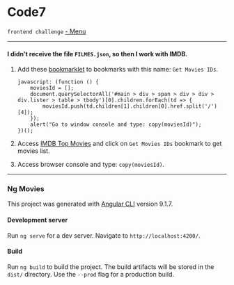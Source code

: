 # Code7
``frontend challenge`` [ - Menu](https://github.com/carlitoshxcx/code7-frontend-challenge/tree/master/)


---

#### I didn't receive the file `FILMES.json`, so then I work with IMDB.

1. Add these [bookmarklet](https://github.com/carlitoshxcx/code7-frontend-challenge/tree/master/ng-movies/bookmarklet/copy-top-rated-movies-on-imdb.js) to bookmarks with this name: `Get Movies IDs`.

	```
	javascript: (function () { 
		moviesId = []; 
		document.querySelectorAll('#main > div > span > div > div > div.lister > table > tbody')[0].children.forEach(td => { 
			moviesId.push(td.children[1].children[0].href.split('/')[4]);
		});
		alert("Go to window console and type: copy(moviesId)"); 
	})();
	```

2. Access [IMDB Top Movies](https://www.imdb.com/chart/top/) and click on `Get Movies IDs` bookmark to get movies list.

3. Access browser console and type: `copy(moviesId)`.


---


### Ng Movies


This project was generated with [Angular CLI](https://github.com/angular/angular-cli) version 9.1.7.

#### Development server

Run `ng serve` for a dev server. Navigate to `http://localhost:4200/`.


#### Build

Run `ng build` to build the project. The build artifacts will be stored in the `dist/` directory. Use the `--prod` flag for a production build.
